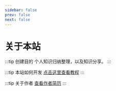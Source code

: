 ```yaml
---
sidebar: false
prev: false
next: false
---
```


# 关于本站

:::tip 创建目的
个人知识归纳整理，以及知识分享。
:::

:::tip 本站如何开发
[点击这里查看教程](./howto.html)
:::

:::tip 关于作者
[查看作者简历](http://download.500d.me/cvresume/pdf_download/500d_4816075_206_473830_1524485103990.pdf?downmsg=ed53b5b8c2a204747fd006d127fdb82d)
:::

<Payme/>
<Footer/>